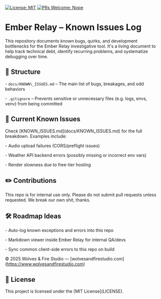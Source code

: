 [![License: MIT](https://img.shields.io/badge/license-MIT-green.svg)](LICENSE)
[![PRs Welcome: Nope](https://img.shields.io/badge/PRs-Welcome--nope-red.svg)](https://www.wolvesandfirestudio.com)

# Ember Relay – Known Issues Log

This repository documents known bugs, quirks, and development bottlenecks for the Ember Relay investigative tool. It's a living document to help track technical debt, identify recurring problems, and systematize debugging over time.

## 📁 Structure

\- `docs/KNOWN\_ISSUES.md` – The main list of bugs, breakages, and odd behaviors

\- `.gitignore` – Prevents sensitive or unnecessary files (e.g. logs, envs, venv) from being committed

## 🚨 Current Known Issues

Check \[KNOWN\_ISSUES.md](docs/KNOWN\_ISSUES.md) for the full breakdown.
Examples include:

\- Audio upload failures (CORS/preflight issues)

\- Weather API backend errors (possibly missing or incorrect env vars)

\- Render slowness due to free-tier hosting

## ✏️ Contributions

This repo is for internal use only. Please do not submit pull requests unless requested. We break our own shit, thanks.

## 🛠️ Roadmap Ideas

\- Auto-log known exceptions and errors into this repo

\- Markdown viewer inside Ember Relay for internal QA/devs

\- Sync common client-side errors to this repo on build

© 2025 Wolves \& Fire Studio — \[wolvesandfirestudio.com](https://www.wolvesandfirestudio.com)

## 🧾 License
This project is licensed under the \[MIT License](LICENSE).



